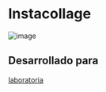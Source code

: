 # Instacollage

![image](https://images.unsplash.com/photo-1497942304796-b8bc2cc898f3?ixlib=rb-0.3.5&ixid=eyJhcHBfaWQiOjEyMDd9&s=f91bf131b5ab312dbaf855b838251052&auto=format&fit=crop&w=750&q=80)

## Desarrollado para 
[laboratoria](http://www.laboratoria.la/)

